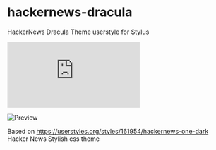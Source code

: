 # hackernews-dracula
HackerNews Dracula Theme userstyle for Stylus

![Install here](https://github.com/jony10/hackernews-dracula/raw/master/hackernews-dracula-theme.user.css)

![Preview](https://raw.githubusercontent.com/jony10/hackernews-dracula/master/HackerNews-Dracula.PNG)

Based on https://userstyles.org/styles/161954/hackernews-one-dark Hacker News Stylish css theme 
